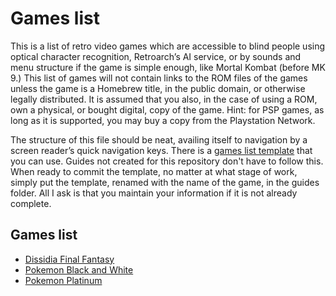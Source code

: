 # Games list

This is a list of retro video games which are accessible to blind
people using optical character recognition, Retroarch’s AI service, or
by sounds and menu structure if the game is simple enough, like Mortal
Kombat (before MK 9.) This list of games will not contain links to the
ROM files of the games unless the game is a Homebrew title, in the
public domain, or otherwise legally distributed. It is assumed that
you also, in the case of using a ROM, own a physical, or bought
digital, copy of the game. Hint: for PSP games, as long as it is
supported, you may buy a copy from the Playstation Network.

The structure of this file should be neat, availing itself to
navigation by a screen reader’s quick navigation keys. There is a
[games list template](games-list-template.md) that you can use. Guides
not created for this repository don't have to follow this. When ready
to commit the template, no matter at what stage of work, simply put
the template, renamed with the name of the game, in the guides
folder. All I ask is that you maintain your information if it is not
already complete.

## Games list

* [Dissidia Final Fantasy](/guides/dissidia%20final%20fantasy.md)
* [Pokemon Black and White](/guides/BW_Entire_Game.md)
* [Pokemon Platinum](/guides/Pokemon_Platinum_Accessible_Guide.md)
